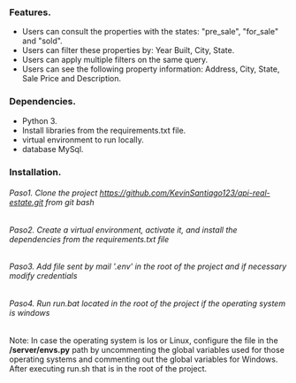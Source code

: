 
### Features.

- Users can consult the properties with the states: "pre_sale", "for_sale" and "sold".
- Users can filter these properties by: Year Built, City, State.
- Users can apply multiple filters on the same query.
- Users can see the following property information: Address, City, State, Sale Price and Description.

### Dependencies.

- Python 3.
- Install libraries from the requirements.txt file.
- virtual environment to run locally.
- database MySql.

### Installation.

###### Paso1. Clone the project https://github.com/KevinSantiago123/api-real-estate.git from git bash
###### Paso2. Create a virtual environment, activate it, and install the dependencies from the requirements.txt file
###### Paso3. Add file sent by mail '.env' in the root of the project and if necessary modify credentials
###### Paso4. Run *run.bat* located in the root of the project if the operating system is windows

Note: In case the operating system is Ios or Linux, configure the file in the **/server/envs.py** path by uncommenting the global variables used for those operating systems and commenting out the global variables for Windows. After executing run.sh that is in the root of the project.

